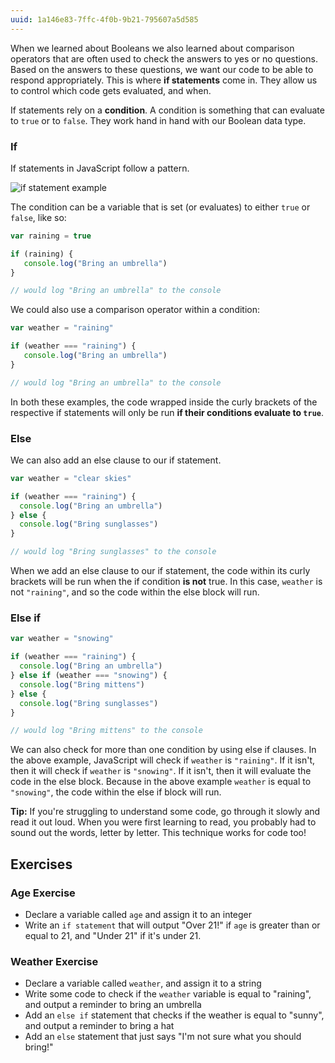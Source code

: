 ```yaml
---
uuid: 1a146e83-7ffc-4f0b-9b21-795607a5d585
---
```


When we learned about Booleans we also learned about comparison operators that are often used to check the answers to yes or no questions. Based on the answers to these questions, we want our code to be able to respond appropriately. This is where **if statements** come in. They allow us to control which code gets evaluated, and when.

If statements rely on a **condition**. A condition is something that can evaluate to `true` or to `false`. They work hand in hand with our Boolean data type.

### If

If statements in JavaScript follow a pattern.

![if statement example](https://d3vv6lp55qjaqc.cloudfront.net/items/3B313R1J3B3B192P1J2h/Image%202017-08-29%20at%208.14.23%20PM.png?X-CloudApp-Visitor-Id=2818368&v=16b4a668)

The condition can be a variable that is set (or evaluates) to either `true` or `false`, like so:

```javascript
var raining = true

if (raining) {
   console.log("Bring an umbrella")
}

// would log "Bring an umbrella" to the console
```

We could also use a comparison operator within a condition:

```javascript
var weather = "raining"

if (weather === "raining") {
   console.log("Bring an umbrella")
}

// would log "Bring an umbrella" to the console
```

In both these examples, the code wrapped inside the curly brackets of the respective if statements will only be run **if their conditions evaluate to `true`**.

### Else

We can also add an else clause to our if statement.

```javascript
var weather = "clear skies"

if (weather === "raining") {
  console.log("Bring an umbrella")
} else {
  console.log("Bring sunglasses")
}

// would log "Bring sunglasses" to the console
```

When we add an else clause to our if statement, the code within its curly brackets will be run when the if condition **is not** true. In this case, `weather` is not `"raining"`, and so the code within the else block will run.

### Else if

```javascript
var weather = "snowing"

if (weather === "raining") {
  console.log("Bring an umbrella")
} else if (weather === "snowing") {
  console.log("Bring mittens")
} else {
  console.log("Bring sunglasses")
}

// would log "Bring mittens" to the console
```

We can also check for more than one condition by using else if clauses. In the above example, JavaScript will check if `weather` is `"raining"`. If it isn't, then it will check if `weather` is `"snowing"`. If it isn't, then it will evaluate the code in the else block. Because in the above example `weather` is equal to `"snowing"`, the code within the else if block will run.

**Tip:** If you're struggling to understand some code, go through it slowly and read it out loud. When you were first learning to read, you probably had to sound out the words, letter by letter. This technique works for code too!

## Exercises

### Age Exercise

- Declare a variable called `age` and assign it to an integer
- Write an `if statement` that will output "Over 21!" if `age` is greater than or equal to 21, and "Under 21" if it's under 21.

### Weather Exercise

- Declare a variable called `weather`, and assign it to a string
- Write some code to check if the `weather` variable is equal to "raining", and output a reminder to bring an umbrella
- Add an `else if` statement that checks if the weather is equal to "sunny", and output a reminder to bring a hat
- Add an `else` statement that just says "I'm not sure what you should bring!"
